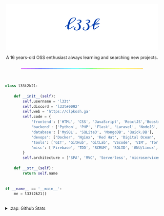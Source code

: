 <p align="center">
  <img
    src="https://raw.githubusercontent.com/73958319/73958319/main/signature.png"
  />
  <p align="center">
    A 16 years-old OSS enthusiast always learning and searching new projects.
    <br>
</p>
  <p align="center">
  <img
    src="https://raw.githubusercontent.com/73958319/73958319/main/rainbow.gif"
  />
  </p>
</p>
<br>

```python
class l33t2k21:

    def __init__(self):
        self.username = 'l33t'
        self.discord = 'l33t#0092'
        self.web = 'https://clpkosh.ga'
        self.code = {
            'frontend': ['HTML', 'CSS', 'JavaScript', 'ReactJS','Boostrap', 'VueJS'],
            'backend': ['Python', 'PHP', 'Flask', 'Laravel', 'NodeJS', 'Ruby'],
            'database': ['MySQL', 'SQLite3', 'MongoDB', 'Quick.DB'],
            'devops': ['Docker', 'Nginx', 'Red Hat', 'Digital Ocean', 'Apache2', 'Heroku'],
            'tools': ['GIT', 'GitHub', 'GitLab', 'VScode', 'VIM', 'Tor', 'Redis'],
            'misc': ['Firebase', 'TDD', 'SCRUM', 'SOLID', 'GNU/Linux', 'mips']
        }
        self.architecture = ['SPA', 'MVC', 'Serverless', 'microservices']

    def __str__(self):
        return self.name


if __name__ == '__main__':
    me = l33t2k21()
```
<br>
<details>
    <summary>:zap: Github Stats</summary>
    <img align="left" src="https://github-readme-stats.0b35k2.vercel.app/api?username=73958319&show_icons=true&hide_border=true&count_private=false">
</details>
